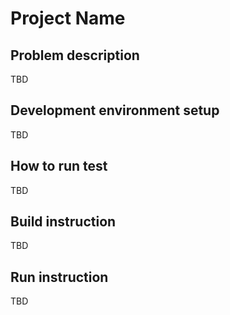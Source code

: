 # Project Name
## Problem description
TBD

## Development environment setup
TBD

## How to run test
TBD

## Build instruction
TBD

## Run instruction
TBD
